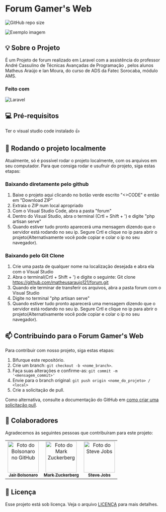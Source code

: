 # Forum Gamer's Web

![GitHub repo size](https://img.shields.io/github/repo-size/iuricode/README-template?style=for-the-badge)

<img src="https://i.pinimg.com/736x/59/12/57/591257010d40a0dc442bc54e3a2084fd.jpg" alt="Exemplo imagem">


## 💡 Sobre o Projeto

É um Projeto de forum realizado em Laravel com a assistência do professor André Cassulino de Técnicas Avançadas de Programação , pelos alunos 
Matheus Araújo e Ian Moura, do curso de ADS da Fatec Sorocaba, módulo AMS.

### Feito com

![Laravel](https://img.shields.io/badge/Laravel-FF2D20?style=for-the-badge&logo=laravel&logoColor=white)

## 💻 Pré-requisitos

Ter o visual studio code instalado 👍


## 🚀 Rodando o projeto localmente

Atualmente, só é possível rodar o projeto localmente, com os arquivos em seu computador. Para que consiga rodar e usufruir do projeto, siga estas etapas:

### Baixando diretamente pelo github
1. Baixe o projeto aqui clicando no botão verde escrito "<>CODE" e então em "Download ZIP"
2. Extraia o ZIP num local apropriado
3. Com o Visual Studio Code, abra a pasta "forum"
4. Dentro do Visual Studio, abra o terminal (Crtl + Shift + ') e digite "php artisan serve"
5. Quando estiver tudo pronto aparecerá uma mensagem dizendo que o servidor está rodando no seu ip. Segure Crtl e clique no ip para abrir o projeto(Alternativamente você pode copiar e colar o ip no seu navegador).

### Baixando pelo Git Clone
1. Crie uma pasta de qualquer nome na localização desejada e abra ela com o Visual Studio
2. Abra o terminal(Crtl + Shift + ')  e digite o seguinte: Git clone https://github.com/matheusaraujo121/forum.git 
3. Quando ele terminar de transferir os arquivos,  abra a pasta forum com o Visual Studio
4. Digite no terminal "php artisan serve"
5. Quando estiver tudo pronto aparecerá uma mensagem dizendo que o servidor está rodando no seu ip. Segure Crtl e clique no ip para abrir o projeto(Alternativamente você pode copiar e colar o ip no seu navegador).

## 📫 Contribuindo para o Forum Gamer's Web

Para contribuir com nosso projeto, siga estas etapas:

1. Bifurque este repositório.
2. Crie um branch: `git checkout -b <nome_branch>`.
3. Faça suas alterações e confirme-as: `git commit -m '<mensagem_commit>'`
4. Envie para o branch original: `git push origin <nome_do_projeto> / <local>`
5. Crie a solicitação de pull.

Como alternativa, consulte a documentação do GitHub em [como criar uma solicitação pull](https://help.github.com/en/github/collaborating-with-issues-and-pull-requests/creating-a-pull-request).

## 🤝 Colaboradores

Agradecemos às seguintes pessoas que contribuíram para este projeto:

<table>
  <tr>
    <td align="center">
      <a href="#" title="defina o titulo do link">
        <img src="https://imagenes.elpais.com/resizer/v2/7XAYMNZ56VHQ3EP3L6LVO6CL7M.jpg?auth=96bb3ec224478c859117cebcd701c8ec805e9204abc77efdb2c65df7898a0b08&width=980" width="100px;" alt="Foto do Bolsonaro no GitHub"/><br>
        <sub>
          <b>Jair Bolsonaro</b>
        </sub>
      </a>
    </td>
    <td align="center">
      <a href="#" title="defina o titulo do link">
        <img src="https://s2.glbimg.com/FUcw2usZfSTL6yCCGj3L3v3SpJ8=/smart/e.glbimg.com/og/ed/f/original/2019/04/25/zuckerberg_podcast.jpg" width="100px;" alt="Foto do Mark Zuckerberg"/><br>
        <sub>
          <b>Mark Zuckerberg</b>
        </sub>
      </a>
    </td>
    <td align="center">
      <a href="#" title="defina o titulo do link">
        <img src="https://miro.medium.com/max/360/0*1SkS3mSorArvY9kS.jpg" width="100px;" alt="Foto do Steve Jobs"/><br>
        <sub>
          <b>Steve Jobs</b>
        </sub>
      </a>
    </td>
  </tr>
</table>

## 📝 Licença

Esse projeto está sob licença. Veja o arquivo [LICENÇA](LICENSE.md) para mais detalhes.
